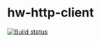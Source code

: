 # hw-http-client

[![Build status](https://ci.appveyor.com/api/projects/status/m22b82l97poibpff?svg=true)](https://ci.appveyor.com/project/OlyaMa/hw-http-client)




